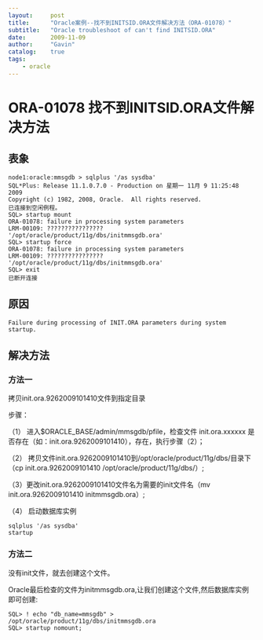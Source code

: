 ```yaml
---
layout:     post
title:      "Oracle案例--找不到INITSID.ORA文件解决方法（ORA-01078）"
subtitle:   "Oracle troubleshoot of can't find INITSID.ORA"
date:       2009-11-09
author:     "Gavin"
catalog:    true
tags:
    - oracle
---
```


# ORA-01078 找不到INITSID.ORA文件解决方法


## 表象

```
node1:oracle:mmsgdb > sqlplus '/as sysdba'
SQL*Plus: Release 11.1.0.7.0 - Production on 星期一 11月 9 11:25:48 2009
Copyright (c) 1982, 2008, Oracle.  All rights reserved.
已连接到空闲例程。
SQL> startup mount
ORA-01078: failure in processing system parameters
LRM-00109: ???????????????? '/opt/oracle/product/11g/dbs/initmmsgdb.ora'
SQL> startup force
ORA-01078: failure in processing system parameters
LRM-00109: ???????????????? '/opt/oracle/product/11g/dbs/initmmsgdb.ora'
SQL> exit
已断开连接
```

## 原因

```
Failure during processing of INIT.ORA parameters during system startup.
```

## 解决方法

### 方法一

拷贝init.ora.9262009101410文件到指定目录

步骤：

（1） 进入$ORACLE_BASE/admin/mmsgdb/pfile，检查文件 init.ora.xxxxxx 是否存在（如：init.ora.9262009101410），存在，执行步骤（2）；

（2） 拷贝文件init.ora.9262009101410到/opt/oracle/product/11g/dbs/目录下 （cp init.ora.9262009101410 /opt/oracle/product/11g/dbs/）;

（3）更改init.ora.9262009101410文件名为需要的init文件名（mv init.ora.9262009101410 initmmsgdb.ora）;

（4） 启动数据库实例

```
sqlplus '/as sysdba'  
startup
```

### 方法二

没有init文件，就去创建这个文件。

Oracle最后检查的文件为initmmsgdb.ora,让我们创建这个文件,然后数据库实例即可创建:

```
SQL> ! echo "db_name=mmsgdb" > /opt/oracle/product/11g/dbs/initmmsgdb.ora
SQL> startup nomount;
```
